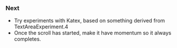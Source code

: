 
### Next

* Try experiments with Katex, based on something derived from TextAreaExperiment.4
* Once the scroll has started, make it have momentum so it always completes.
